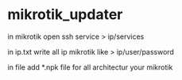 # mikrotik_updater
in mikrotik open ssh service > ip/services

in ip.txt write all ip mikrotik like > ip/user/password

in file add *.npk file for all architectur your mikrotik
